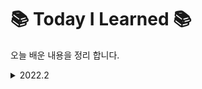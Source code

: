 # 📚 Today I Learned 📚
오늘 배운 내용을 정리 합니다. 

<details>
<summary>2022.2</summary>
<div markdown="1">
  
[잘못된 습관을 만들지 말자](https://github.com/cherrishRed/TIL/blob/main/2022/2022.02.07.md)

[revert와 sequence 는 처음이라](https://github.com/cherrishRed/TIL/blob/main/2022/2022.02.08.md)
  
[zip, enumerated 와 for in 문의 조화](https://github.com/cherrishRed/TIL/blob/main/2022/2022.02.10.md)

[Optional Chaining 과 오해](https://github.com/cherrishRed/TIL/blob/main/2022/2022.02.11.md)

[OOP](https://github.com/cherrishRed/TIL/blob/main/2022/2022.02.14.md)

[에러를 처리하는 여러 가지 방법](https://github.com/cherrishRed/TIL/blob/main/2022/2022.02.15.md)

[H.I.G 와 친해지자](https://github.com/cherrishRed/TIL/blob/main/2022/2022.02.17.md)

[SOLID 원칙을 따라서 구조를 짜자](https://github.com/cherrishRed/TIL/blob/main/2022/2022.02.18.md)

[OOP 구조는 그래서 어떻게 짜는데?](https://github.com/cherrishRed/TIL/blob/main/2022/2022.02.21.md)

[Result와 감동적인 만남](https://github.com/cherrishRed/TIL/blob/main/2022/2022.02.22.md)

[Key Value Observing ](https://github.com/cherrishRed/TIL/blob/main/2022/2022.02.24.md)

[어렵고 자주 안쓰는 열거형 활용법](https://github.com/cherrishRed/TIL/blob/main/2022/2022.02.25.md)

[싱글톤, alert 그리고 구조체](https://github.com/cherrishRed/TIL/blob/main/2022/2022.02.28.md)

[화면 전환의 다양한 방법](https://github.com/cherrishRed/TIL/blob/main/2022/2022.03.01.md)

[라싸(life cycle), KVO 사용법 ](https://github.com/cherrishRed/TIL/blob/main/2022/2022.03.02.md)

[타입 캐스팅 is as  ](https://github.com/cherrishRed/TIL/blob/main/2022/2022.03.04.md)

</div>
</details>
